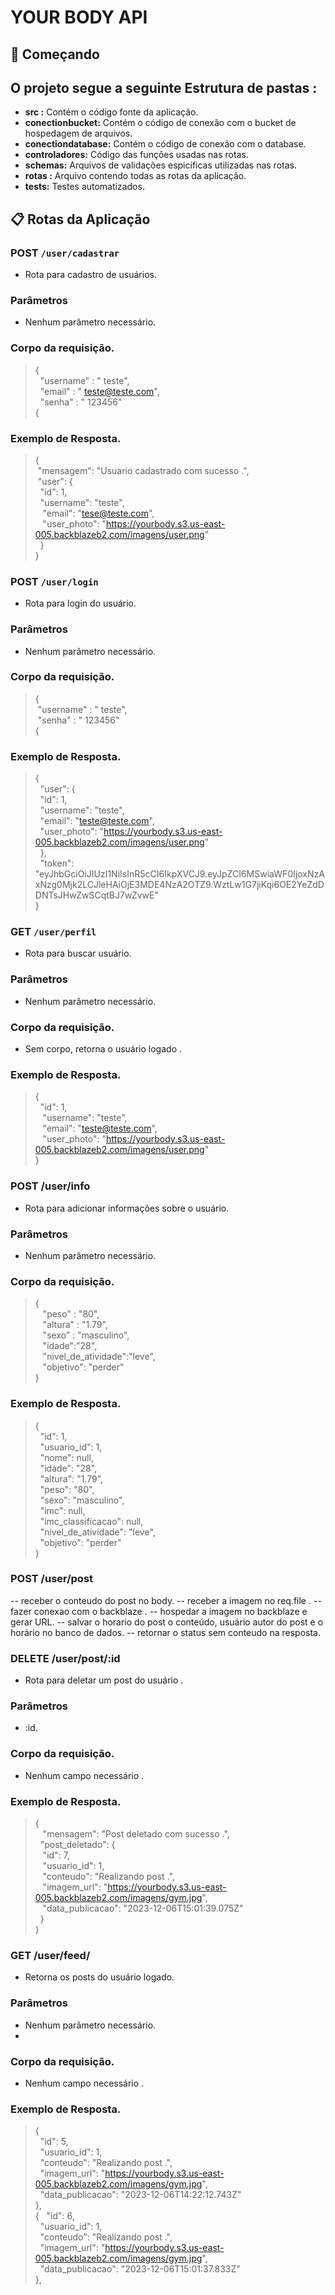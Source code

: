 # YOUR BODY API

## 🚀 Começando


## O projeto segue a seguinte Estrutura de pastas :

* **src :**  Contém o código fonte da aplicação.
* **conectionbucket:**  Contém o código de conexão com o bucket de hospedagem de arquivos.
* **conectiondatabase:**  Contém o código de conexão com o database.
* **controladores:** Código das funções usadas nas rotas.
* **schemas:** Arquivos de validações espicificas utilizadas nas rotas.
* **rotas :** Arquivo contendo todas as rotas da aplicação.
* **tests:** Testes automatizados.

## 📋 Rotas da Aplicação 

### POST  `/user/cadastrar`
* Rota para cadastro de usuários.

### Parâmetros
* Nenhum parâmetro necessário.

### Corpo da requisição.
> {
> <br>
>	&nbsp; "username" : " teste",
> <br>
> &nbsp; "email" : <span>" teste@teste.com"</span>,
> <br>
>	&nbsp; "senha" : " 123456"
> <br>
{

### Exemplo de Resposta.
>{
><br>
>&nbsp;"mensagem": "Usuario cadastrado com sucesso .",
><br>
>&nbsp;"user": {
> <br>
>&nbsp;&nbsp;"id": 1,
> <br>
>&nbsp;&nbsp;"username": "teste",
><br>
>&nbsp;&nbsp; "email": "tese@teste.com",
><br>
>&nbsp;&nbsp;	"user_photo": "https://yourbody.s3.us-east-005.backblazeb2.com/imagens/user.png"
><br>
>&nbsp;&nbsp;}
><br>
}

### POST  `/user/login`
* Rota para login do usuário.

### Parâmetros
* Nenhum parâmetro necessário.

### Corpo da requisição.
> {
> <br>
>&nbsp;"username" : " teste",
> <br>
>&nbsp;"senha" : " 123456"
> <br>
{

### Exemplo de Resposta.
>{
><br>
>&nbsp;&nbsp;"user": {
><br>
>&nbsp;&nbsp;"id": 1,
><br>
>&nbsp;&nbsp;"username": "teste",
><br>
>&nbsp;&nbsp;"email": "teste@teste.com",
><br>
>&nbsp;&nbsp;"user_photo": "https://yourbody.s3.us-east-005.backblazeb2.com/imagens/user.png"
><br>
>&nbsp;&nbsp;},
><br>
>&nbsp;&nbsp;"token": "eyJhbGciOiJIUzI1NiIsInR5cCI6IkpXVCJ9.eyJpZCI6MSwiaWF0IjoxNzAxNzg0Mjk2LCJleHAiOjE3MDE4NzA2OTZ9.WztLw1G7jiKqi6OE2YeZdDDNTsJHwZwSCqtBJ7wZvwE"
><br>
>}
><br>


### GET `/user/perfil`

* Rota para buscar usuário.

### Parâmetros
* Nenhum parâmetro necessário.

### Corpo da requisição.
* Sem corpo, retorna o usuário logado .

### Exemplo de Resposta.
>{
><br>
>	&nbsp;&nbsp;"id": 1,
><br>
>&nbsp;&nbsp;	"username": "teste",
><br>
>&nbsp;&nbsp;	"email": "teste@teste.com",
><br>
>&nbsp;&nbsp;&nbsp;"user_photo": "https://yourbody.s3.us-east-005.backblazeb2.com/imagens/user.png"
><br>
>}
><br>

### POST /user/info

* Rota para adicionar informações sobre o  usuário.

### Parâmetros
* Nenhum parâmetro necessário.

### Corpo da requisição.

>{
><br>
>&nbsp;&nbsp;	"peso" : "80",
><br>
>&nbsp;&nbsp;	"altura" : "1.79",
><br>
>&nbsp;&nbsp;	"sexo" : "masculino",
><br>
>&nbsp;&nbsp;	"idade":"28",
><br>
>&nbsp;&nbsp;	"nivel_de_atividade":"leve",
><br>
>&nbsp;&nbsp;	"objetivo": "perder"
><br>
>}

### Exemplo de Resposta.
>{
><br>
>	&nbsp;&nbsp;"id": 1,
><br>
>	&nbsp;&nbsp;"usuario_id": 1,
><br>
>	&nbsp;&nbsp;"nome": null,
><br>
>	&nbsp;&nbsp;"idade": "28",
><br>
>	&nbsp;&nbsp;"altura": "1.79",
><br>
>	&nbsp;&nbsp;"peso": "80",
><br>
>	&nbsp;&nbsp;"sexo": "masculino",
><br>
>	&nbsp;&nbsp;"imc": null,
><br>
>&nbsp;&nbsp;"imc_classificacao": null,
><br>
>	&nbsp;&nbsp;"nivel_de_atividade": "leve",
><br>
>	&nbsp;&nbsp;"objetivo": "perder"
><br>
>	}

### POST /user/post

-- receber o conteudo do post no body.
-- receber a imagem no req.file .
-- fazer conexao com o backblaze .
-- hospedar a imagem no backblaze e gerar URL.
-- salvar o horario do post o conteúdo, usuário autor do post e o horário no banco de dados.
-- retornar o status sem conteudo na resposta.

### DELETE /user/post/:id

* Rota para deletar um post do usuário .

### Parâmetros
* :id.

### Corpo da requisição.
* Nenhum campo necessário .

### Exemplo de Resposta.
>{
><br>
>&nbsp;&nbsp;	"mensagem": "Post deletado com sucesso .",
><br>
>	&nbsp;&nbsp;"post_deletado": {
><br>
>	&nbsp;&nbsp;	"id": 7,
><br>
>	&nbsp;&nbsp;	"usuario_id": 1,
><br>
>	&nbsp;&nbsp;	"conteudo": "Realizando post .",
><br>
>	&nbsp;&nbsp;	"imagem_url": "https://yourbody.s3.us-east-005.backblazeb2.com/imagens/gym.jpg",
><br>
>	&nbsp;&nbsp;	"data_publicacao": "2023-12-06T15:01:39.075Z"
><br>
>	&nbsp;&nbsp;}
><br>
>}

### GET /user/feed/

* Retorna os posts do usuário logado.

### Parâmetros
* Nenhum parâmetro necessário.
* 
### Corpo da requisição.
* Nenhum campo necessário .
### Exemplo de Resposta.

>{
><br>
>&nbsp;&nbsp;"id": 5,
><br>
>&nbsp;&nbsp;"usuario_id": 1,
><br>
>&nbsp;&nbsp;"conteudo": "Realizando post .",
><br>
>&nbsp;&nbsp;"imagem_url": "https://yourbody.s3.us-east-005.backblazeb2.com/imagens/gym.jpg",
><br>
>&nbsp;&nbsp;"data_publicacao": "2023-12-06T14:22:12.743Z"
><br>
>},
><br>
>{
>&nbsp;&nbsp;"id": 6,
><br>
>&nbsp;&nbsp;"usuario_id": 1,
><br>
>&nbsp;&nbsp;"conteudo": "Realizando post .",
><br>
>&nbsp;&nbsp;"imagem_url": "https://yourbody.s3.us-east-005.backblazeb2.com/imagens/gym.jpg",
><br>
>&nbsp;&nbsp;"data_publicacao": "2023-12-06T15:01:37.833Z"
><br>
>},
